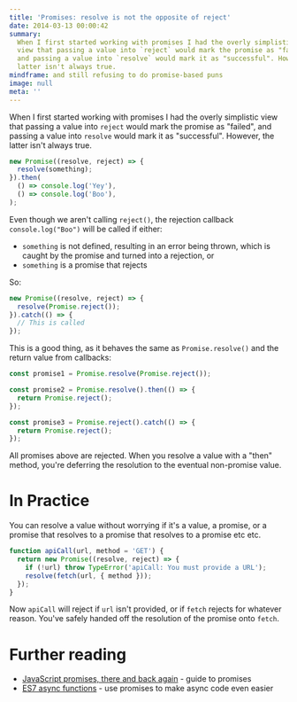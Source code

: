 ```yaml
---
title: 'Promises: resolve is not the opposite of reject'
date: 2014-03-13 00:00:42
summary:
  When I first started working with promises I had the overly simplistic
  view that passing a value into `reject` would mark the promise as "failed",
  and passing a value into `resolve` would mark it as "successful". However, the
  latter isn't always true.
mindframe: and still refusing to do promise-based puns
image: null
meta: ''
---
```


When I first started working with promises I had the overly simplistic view that passing a value into `reject` would mark the promise as "failed", and passing a value into `resolve` would mark it as "successful". However, the latter isn't always true.

```js
new Promise((resolve, reject) => {
  resolve(something);
}).then(
  () => console.log('Yey'),
  () => console.log('Boo'),
);
```

Even though we aren't calling `reject()`, the rejection callback `console.log("Boo")` will be called if either:

- `something` is not defined, resulting in an error being thrown, which is caught by the promise and turned into a rejection, or
- `something` is a promise that rejects

So:

```js
new Promise((resolve, reject) => {
  resolve(Promise.reject());
}).catch(() => {
  // This is called
});
```

This is a good thing, as it behaves the same as `Promise.resolve()` and the return value from callbacks:

```js
const promise1 = Promise.resolve(Promise.reject());

const promise2 = Promise.resolve().then(() => {
  return Promise.reject();
});

const promise3 = Promise.reject().catch(() => {
  return Promise.reject();
});
```

All promises above are rejected. When you resolve a value with a "then" method, you're deferring the resolution to the eventual non-promise value.

# In Practice

You can resolve a value without worrying if it's a value, a promise, or a promise that resolves to a promise that resolves to a promise etc etc.

```js
function apiCall(url, method = 'GET') {
  return new Promise((resolve, reject) => {
    if (!url) throw TypeError('apiCall: You must provide a URL');
    resolve(fetch(url, { method }));
  });
}
```

Now `apiCall` will reject if `url` isn't provided, or if `fetch` rejects for whatever reason. You've safely handed off the resolution of the promise onto `fetch`.

# Further reading

- [JavaScript promises, there and back again](https://web.dev/promises/) - guide to promises
- [ES7 async functions](/2014/es7-async-functions/) - use promises to make async code even easier
